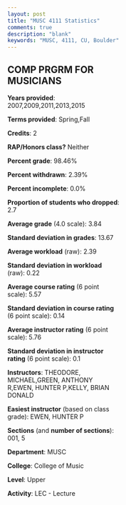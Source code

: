 ```yaml
---
layout: post
title: "MUSC 4111 Statistics"
comments: true
description: "blank"
keywords: "MUSC, 4111, CU, Boulder"
--- 
```

<head>
<script src="https://ajax.googleapis.com/ajax/libs/jquery/2.1.3/jquery.min.js"></script>
<script src="https://dl.dropboxusercontent.com/s/pc42nxpaw1ea4o9/highcharts.js?dl=0"></script>
<!-- <script src="../assets/js/highcharts.js"></script> -->
<style type="text/css">@font-face {
	font-family: "Bebas Neue";
	src: url(https://www.filehosting.org/file/details/544349/BebasNeue%20Regular.otf) format("opentype");
	}
	h1.Bebas { 
		font-family: "Bebas Neue", Verdana, Tahoma;
	}
</style>
</head>
<body>
	<div id="container" style="float: right; width: 45%; height: 88%; margin-left: 2.5%; margin-right: 2.5%;"></div>
	<script language="JavaScript">
		$(document).ready(function() {
		var chart = {type: 'column'};
		var title = {text: 'Grade Distribution'};
		var xAxis = {categories: ['A','B','C','D','F'],crosshair: true};
		var yAxis = {min: 0,title: {text: 'Percentage'}};
		var tooltip = {headerFormat: '<center><b><span style="font-size:20px">{point.key}</span></b></center>',
		               pointFormat: '<td style="padding:0"><b>{point.y:.1f}%</b></td>',
		               footerFormat: '</table>',shared: true,useHTML: true};
		var plotOptions = {column: {pointPadding: 0.0,borderWidth: 0}};  
		var credits = {enabled: false};var series= [{name: 'Percent',data: [87.32,9.86,2.82,0.0,0.0,]}];
		var json = {};
		json.chart = chart;
		json.title = title;
		json.tooltip = tooltip;
		json.xAxis = xAxis;
		json.yAxis = yAxis;  
		json.series = series;
		json.plotOptions = plotOptions;  
		json.credits = credits;
		$('#container').highcharts(json);
	});
	</script>
</body>
			   
## COMP PRGRM FOR MUSICIANS

**Years provided**: 2007,2009,2011,2013,2015

**Terms provided**: Spring,Fall

**Credits**: 2

**RAP/Honors class?** Neither

**Percent grade**: 98.46%

**Percent withdrawn**: 2.39%

**Percent incomplete**: 0.0%

**Proportion of students who dropped**: 2.7

**Average grade** (4.0 scale): 3.84

**Standard deviation in grades**: 13.67

**Average workload** (raw): 2.39

**Standard deviation in workload** (raw): 0.22

**Average course rating** (6 point scale): 5.57

**Standard deviation in course rating** (6 point scale): 0.14

**Average instructor rating** (6 point scale): 5.76

**Standard deviation in instructor rating** (6 point scale): 0.1

**Instructors**: THEODORE, MICHAEL,GREEN, ANTHONY R,EWEN, HUNTER P,KELLY, BRIAN DONALD

**Easiest instructor** (based on class grade): EWEN, HUNTER P

**Sections** (and **number of sections**): 001, 5

**Department**: MUSC

**College**: College of Music

**Level**: Upper

**Activity**: LEC - Lecture